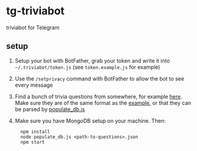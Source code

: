 # tg-triviabot
triviabot for Telegram

## setup

1. Setup your bot with BotFather, grab your token and write it into
   `~/.triviabot/token.js` (see `token.example.js` for example)
2. Use the `/setprivacy` command with BotFather to allow the bot to see every
   message
3. Find a bunch of trivia questions from somewhere, for example
   [here](https://www.reddit.com/r/datasets/comments/1uyd0t/200000_jeopardy_questions_in_a_json_file/). Make sure they are of the same format as the [example](https://github.com/FruitieX/tg-triviabot/blob/master/exampleQuestions.json),
   or that they can be parsed by [populate_db.js](https://github.com/FruitieX/tg-triviabot/blob/master/populate_db.js)
4. Make sure you have MongoDB setup on your machine. Then:

         npm install
         node populate_db.js <path-to-questions>.json
         npm start
